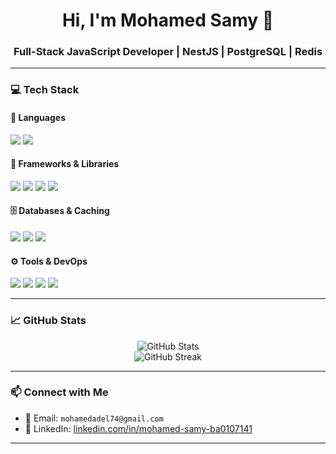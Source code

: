 <h1 align="center">Hi, I'm Mohamed Samy 👋</h1>
<h3 align="center">Full-Stack JavaScript Developer | NestJS | PostgreSQL | Redis</h3>

---

### 💻 Tech Stack

#### 🚀 Languages
<p>
  <img src="https://img.shields.io/badge/JavaScript-F7DF1E?logo=javascript&logoColor=black&style=for-the-badge" />
  <img src="https://img.shields.io/badge/TypeScript-3178C6?logo=typescript&logoColor=white&style=for-the-badge" />
</p>

#### 🧰 Frameworks & Libraries
<p>
  <img src="https://img.shields.io/badge/NestJS-E0234E?logo=nestjs&logoColor=white&style=for-the-badge" />
  <img src="https://img.shields.io/badge/Next.js-000000?logo=nextdotjs&logoColor=white&style=for-the-badge" />
  <img src="https://img.shields.io/badge/React-61DAFB?logo=react&logoColor=black&style=for-the-badge" />
  <img src="https://img.shields.io/badge/Tailwind_CSS-06B6D4?logo=tailwind-css&logoColor=white&style=for-the-badge" />
</p>

#### 🗄️ Databases & Caching
<p>
  <img src="https://img.shields.io/badge/PostgreSQL-4169E1?logo=postgresql&logoColor=white&style=for-the-badge" />
  <img src="https://img.shields.io/badge/Redis-DC382D?logo=redis&logoColor=white&style=for-the-badge" />
  <img src="https://img.shields.io/badge/MongoDB-47A248?logo=mongodb&logoColor=white&style=for-the-badge" />
</p>

#### ⚙️ Tools & DevOps
<p>
  <img src="https://img.shields.io/badge/Docker-2496ED?logo=docker&logoColor=white&style=for-the-badge" />
  <img src="https://img.shields.io/badge/Nginx-009639?logo=nginx&logoColor=white&style=for-the-badge" />
  <img src="https://img.shields.io/badge/Git-F05032?logo=git&logoColor=white&style=for-the-badge" />
  <img src="https://img.shields.io/badge/GitHub-181717?logo=github&logoColor=white&style=for-the-badge" />
</p>

---

### 📈 GitHub Stats
<p align="center">
  <img src="https://github-readme-stats.vercel.app/api?username=mohamedsamy911&show_icons=true&theme=default" alt="GitHub Stats" />
  <br />
  <img src="https://github-readme-streak-stats.herokuapp.com/?user=mohamedsamy911&theme=default" alt="GitHub Streak" />
</p>

---

### 📫 Connect with Me

- 📧 Email: `mohamedadel74@gmail.com`
- 💼 LinkedIn: [linkedin.com/in/mohamed-samy-ba0107141](https://www.linkedin.com/in/mohamed-samy-ba0107141/)
---


